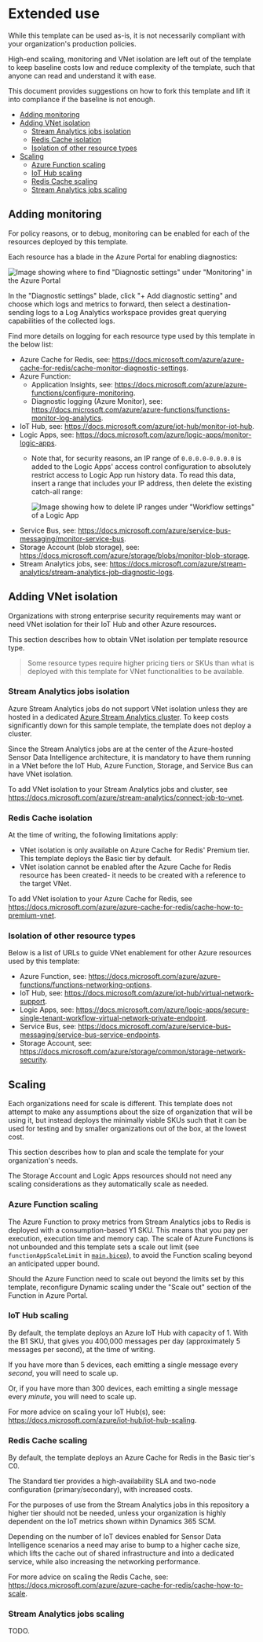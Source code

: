 # Extended use <!-- omit in toc -->

While this template can be used as-is, it is not necessarily compliant with your organization's production policies.

High-end scaling, monitoring and VNet isolation are left out of the template to keep baseline costs low and reduce complexity of the template,
such that anyone can read and understand it with ease.

This document provides suggestions on how to fork this template and lift it into compliance if the baseline is not enough.

- [Adding monitoring](#adding-monitoring)
- [Adding VNet isolation](#adding-vnet-isolation)
  - [Stream Analytics jobs isolation](#stream-analytics-jobs-isolation)
  - [Redis Cache isolation](#redis-cache-isolation)
  - [Isolation of other resource types](#isolation-of-other-resource-types)
- [Scaling](#scaling)
  - [Azure Function scaling](#azure-function-scaling)
  - [IoT Hub scaling](#iot-hub-scaling)
  - [Redis Cache scaling](#redis-cache-scaling)
  - [Stream Analytics jobs scaling](#stream-analytics-jobs-scaling)

## Adding monitoring

For policy reasons, or to debug, monitoring can be enabled for each of the resources deployed by this template.

Each resource has a blade in the Azure Portal for enabling diagnostics:

![Image showing where to find "Diagnostic settings" under "Monitoring" in the Azure Portal](https://user-images.githubusercontent.com/639843/179007359-12f398d0-1c16-4b0f-88fc-c66242ffebf1.png)

In the "Diagnostic settings" blade, click "+ Add diagnostic setting" and choose which logs and metrics to forward, then select a destination- sending logs to a Log Analytics workspace provides great querying capabilities of the collected logs.

Find more details on logging for each resource type used by this template in the below list:

- Azure Cache for Redis, see: <https://docs.microsoft.com/azure/azure-cache-for-redis/cache-monitor-diagnostic-settings>.
- Azure Function:
  - Application Insights, see: <https://docs.microsoft.com/azure/azure-functions/configure-monitoring>.
  - Diagnostic logging (Azure Monitor), see: <https://docs.microsoft.com/azure/azure-functions/functions-monitor-log-analytics>.
- IoT Hub, see: <https://docs.microsoft.com/azure/iot-hub/monitor-iot-hub>.
- Logic Apps, see: <https://docs.microsoft.com/azure/logic-apps/monitor-logic-apps>.
  - Note that, for security reasons, an IP range of `0.0.0.0-0.0.0.0` is added to the Logic Apps' access control configuration to absolutely restrict access to Logic App run history data. To read this data, insert a range that includes your IP address, then delete the existing catch-all range:

    ![Image showing how to delete IP ranges under "Workflow settings" of a Logic App](https://user-images.githubusercontent.com/639843/179010400-cb1970d6-1412-40a2-8fd8-e3d539ff5638.png)
- Service Bus, see: <https://docs.microsoft.com/azure/service-bus-messaging/monitor-service-bus>.
- Storage Account (blob storage), see: <https://docs.microsoft.com/azure/storage/blobs/monitor-blob-storage>.
- Stream Analytics jobs, see: <https://docs.microsoft.com/azure/stream-analytics/stream-analytics-job-diagnostic-logs>.

## Adding VNet isolation

Organizations with strong enterprise security requirements may want or need VNet isolation for their IoT Hub and other Azure resources.

This section describes how to obtain VNet isolation per template resource type.

> Some resource types require higher pricing tiers or SKUs than what is deployed with this template for VNet functionalities to be available.

### Stream Analytics jobs isolation

Azure Stream Analytics jobs do not support VNet isolation unless they are hosted in a dedicated [Azure Stream Analytics cluster](https://docs.microsoft.com/azure/stream-analytics/cluster-overview). To keep costs significantly down for this sample template, the template does not deploy a cluster.

Since the Stream Analytics jobs are at the center of the Azure-hosted Sensor Data Intelligence architecture, it is mandatory to have them running in a VNet before the IoT Hub, Azure Function, Storage, and Service Bus can have VNet isolation.

To add VNet isolation to your Stream Analytics jobs and cluster, see <https://docs.microsoft.com/azure/stream-analytics/connect-job-to-vnet>.

### Redis Cache isolation

At the time of writing, the following limitations apply:

- VNet isolation is only available on Azure Cache for Redis' Premium tier. This template deploys the Basic tier by default.
- VNet isolation cannot be enabled after the Azure Cache for Redis resource has been created- it needs to be created with a reference to the target VNet.

To add VNet isolation to your Azure Cache for Redis, see <https://docs.microsoft.com/azure/azure-cache-for-redis/cache-how-to-premium-vnet>.

### Isolation of other resource types

Below is a list of URLs to guide VNet enablement for other Azure resources used by this template:

- Azure Function, see: <https://docs.microsoft.com/azure/azure-functions/functions-networking-options>.
- IoT Hub, see: <https://docs.microsoft.com/azure/iot-hub/virtual-network-support>.
- Logic Apps, see: <https://docs.microsoft.com/azure/logic-apps/secure-single-tenant-workflow-virtual-network-private-endpoint>.
- Service Bus, see: <https://docs.microsoft.com/azure/service-bus-messaging/service-bus-service-endpoints>.
- Storage Account, see: <https://docs.microsoft.com/azure/storage/common/storage-network-security>.

## Scaling

Each organizations need for scale is different. This template does not attempt to make any assumptions about the size of organization that will be using it, but instead deploys the minimally viable SKUs such that it can be used for testing and by smaller organizations out of the box, at the lowest cost.

This section describes how to plan and scale the template for your organization's needs.

The Storage Account and Logic Apps resources should not need any scaling considerations as they automatically scale as needed.

### Azure Function scaling

The Azure Function to proxy metrics from Stream Analytics jobs to Redis is deployed with a consumption-based Y1 SKU. This means that you pay per execution, execution time and memory cap. The scale of Azure Functions is not unbounded and this template sets a scale out limit (see `functionAppScaleLimit` in [`main.bicep`](./main.bicep)), to avoid the Function scaling beyond an anticipated upper bound.

Should the Azure Function need to scale out beyond the limits set by this template, reconfigure Dynamic scaling under the "Scale out" section of the Function in Azure Portal.

### IoT Hub scaling

By default, the template deploys an Azure IoT Hub with capacity of 1. With the B1 SKU, that gives you 400,000 messages per day (approximately 5 messages per second), at the time of writing.

If you have more than 5 devices, each emitting a single message every _second_, you will need to scale up.

Or, if you have more than 300 devices, each emitting a single message every _minute_, you will need to scale up.

For more advice on scaling your IoT Hub(s), see: <https://docs.microsoft.com/azure/iot-hub/iot-hub-scaling>.

### Redis Cache scaling

By default, the template deploys an Azure Cache for Redis in the Basic tier's C0.

The Standard tier provides a high-availability SLA and two-node configuration (primary/secondary), with increased costs.

For the purposes of use from the Stream Analytics jobs in this repository a higher tier should not be needed, unless your organization is highly dependent on the IoT metrics shown within Dynamics 365 SCM.

Depending on the number of IoT devices enabled for Sensor Data Intelligence scenarios a need may arise to bump to a higher cache size, which lifts the cache out of shared infrastructure and into a dedicated service, while also increasing the networking performance.

For more advice on scaling the Redis Cache, see: <https://docs.microsoft.com/azure/azure-cache-for-redis/cache-how-to-scale>.

### Stream Analytics jobs scaling

TODO.
